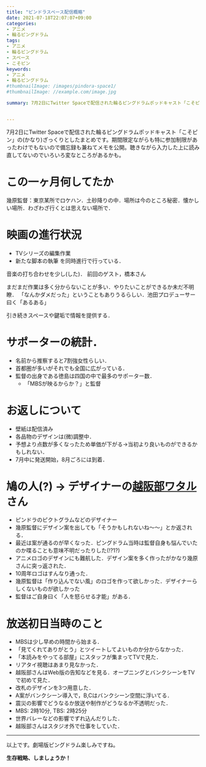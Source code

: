 ```yaml
---
title: "ピンドラスペース配信概略"
date: 2021-07-18T22:07:07+09:00
categories:
- アニメ
- 輪るピングドラム
tags:
- アニメ
- 輪るピングドラム
- スペース
- こそピン
keywords:
- アニメ
- 輪るピングドラム
#thumbnailImage: /images/pindora-space1/
#thumbnailImage: //example.com/image.jpg

summary: 7月2日にTwitter Spaceで配信された輪るピングドラムポッドキャスト「こそピン」の(かなり)ざっくりとしたまとめです。聴きながら入力した上に読み直してないのでいろいろ変なところがあるかも。


---
```

7月2日にTwitter Spaceで配信された輪るピングドラムポッドキャスト「こそピン」の(かなり)ざっくりとしたまとめです。期間限定ながらも特に参加制限があったわけでもないので備忘録も兼ねてメモを公開。聴きながら入力した上に読み直してないのでいろいろ変なところがあるかも。


<!--toc-->

# この一ヶ月何してたか
幾原監督：東京某所でロケハン．土砂降りの中．場所は今のところ秘密．懐かしい場所．わざわざ行くとは思えない場所で．

# 映画の進行状況
- TVシリーズの編集作業
- 新たな脚本の執筆
を同時進行で行っている．

音楽の打ち合わせを少し(した)．
前回のゲスト，橋本さん

まだまだ作業は多く分からないことが多い．やりたいことができるか未だ不明瞭．
「なんかダメだった」ということもありうるらしい．池田プロデューサー曰く「あるある」

引き続きスペースや鍵垢で情報を提供する．

# サポーターの統計．
- 名前から推察すると7割強女性らしい．
- 首都圏が多いがそれでも全国に広がっている．
- 監督の出身である徳島は四国の中で最多のサポーター数．  
    - 「MBSが映るからか？」と監督


# お返しについて
- 壁紙は配信済み
- 各品物のデザインは(微)調整中．
- 予想より点数が多くなったため単価が下がる→当初より良いものができるかもしれない．
- 7月中に発送開始，8月ごろには到着．

# 鳩の人(?) -> デザイナーの[越阪部ワタル](https://twitter.com/lvdctv)さん
- ピンドラのピクトグラムなどのデザイナー
- 幾原監督にデザイン案を出しても「そうかもしれないね〜〜」とか返される．
- 最近は案が通るのが早くなった．ピングドラム当時は監督自身も悩んでいたのか喋ることも意味不明だったりした(!?1?)
- アニメロゴのデザインにも難航した．デザイン案を多く作ったがかなり幾原さんに突っ返された．
- 10周年ロゴはすんなり通った．
- 幾原監督は「作り込んでない風」のロゴを作って欲しかった．デザイナーらしくないものが欲しかった
- 監督はご自身曰く「人を怒らせる才能」がある．




# 放送初日当時のこと 
- MBSは少し早めの時間から始まる．
- 「見てくれてありがとう」とツイートしてよいものか分からなかった．
- 「本読みをやってる部屋」にスタッフが集まってTVで見た．
- リアタイ視聴はあまり見なかった．
- 越阪部さんはWeb版の告知などを見る．オープニングとバンクシーンをTVで初めて見た．
- 改札のデザインを3つ用意した．
- A案がバンクシーン導入で，B,Cはバンクシーン空間に浮いてる．
- 震災の影響でどうなるか放送や制作がどうなるか不透明だった．
- MBS: 2時10分, TBS: 2時25分
- 世界バレーなどの影響でずれ込んだりした．
- 越阪部さんはスタジオ外で仕事をしていた．

---

以上です。劇場版ピングドラム楽しみですね。

 **生存戦略、しましょうか！**

